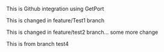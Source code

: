 This is Github integration using GetPort

This is changed in feature/Test1 branch

This is changed in feature/test2 branch... some more change


This is from branch test4
